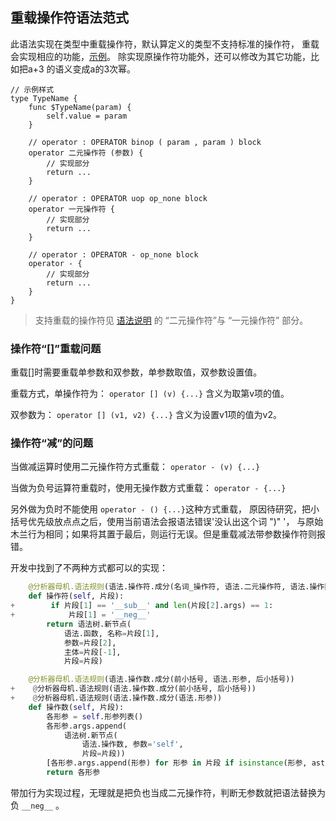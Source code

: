 ## 重载操作符语法范式

此语法实现在类型中重载操作符，默认算定义的类型不支持标准的操作符，
重载会实现相应的功能，[示例](../../测试/类型/操作符/定义操作符.ul)。
除实现原操作符功能外，还可以修改为其它功能，比如把a+3 的语义变成a的3次幂。
```
// 示例样式
type TypeName {
    func $TypeName(param) {
        self.value = param
    }
    
    // operator : OPERATOR binop ( param , param ) block
    operator 二元操作符 (参数) {
        // 实现部分
        return ...
    }
    
    // operator : OPERATOR uop op_none block
    operator 一元操作符 {
        // 实现部分
        return ...
    }
    
    // operator : OPERATOR - op_none block
    operator - {
        // 实现部分
        return ...
    }
}
```

> 支持重载的操作符见 [语法说明](../语法说明.md) 的 “二元操作符”与 “一元操作符” 部分。

### 操作符“[]”重载问题
重载[]时需要重载单参数和双参数，单参数取值，双参数设置值。

重载方式，单操作符为：
`operator [] (v) {...}`
含义为取第v项的值。

双参数为： 
`operator [] (v1, v2) {...}`
含义为设置v1项的值为v2。

### 操作符“减”的问题
当做减运算时使用二元操作符方式重载：
`operator - (v) {...}`

当做为负号运算符重载时，使用无操作数方式重载：
`operator - {...}`

另外做为负时不能使用 `operator - () {...}`这种方式重载，
原因待研究，把小括号优先级放点点之后，使用当前语法会报语法错误'没认出这个词 ")" '，
与原始木兰行为相同；如果将其置于最后，则运行无误。但是重载减法带参数操作符则报错。

开发中找到了不两种方式都可以的实现：
```python
    @分析器母机.语法规则(语法.操作符.成分(名词_操作符, 语法.二元操作符, 语法.操作数, 语法.块))
    def 操作符(self, 片段):
+        if 片段[1] == '__sub__' and len(片段[2].args) == 1:
+            片段[1] = '__neg__'
        return 语法树.新节点(
            语法.函数, 名称=片段[1],
            参数=片段[2],
            主体=片段[-1],
            片段=片段)

    @分析器母机.语法规则(语法.操作数.成分(前小括号, 语法.形参, 后小括号))
+    @分析器母机.语法规则(语法.操作数.成分(前小括号, 后小括号))
+    @分析器母机.语法规则(语法.操作数.成分(语法.形参))
    def 操作数(self, 片段):
        各形参 = self.形参列表()
        各形参.args.append(
            语法树.新节点(
                语法.操作数, 参数='self',
                片段=片段))
        [各形参.args.append(形参) for 形参 in 片段 if isinstance(形参, ast.arg)]
        return 各形参
```
带加行为实现过程，无理就是把负也当成二元操作符，判断无参数就把语法替换为负 `__neg__` 。
